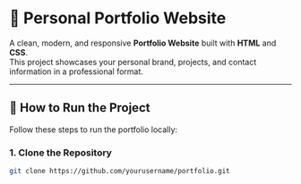 # 💼 Personal Portfolio Website

A clean, modern, and responsive **Portfolio Website** built with **HTML** and **CSS**.  
This project showcases your personal brand, projects, and contact information in a professional format.

---

## 🚀 How to Run the Project

Follow these steps to run the portfolio locally:

### 1. Clone the Repository
```bash
git clone https://github.com/yourusername/portfolio.git
